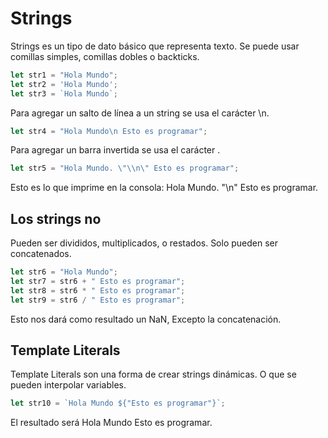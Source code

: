 # Strings
Strings es un tipo de dato básico que representa texto. Se puede usar comillas simples, comillas dobles o backticks.

```js
let str1 = "Hola Mundo";
let str2 = 'Hola Mundo';
let str3 = `Hola Mundo`;
```

Para agregar un salto de línea a un string se usa el carácter \n.

```js
let str4 = "Hola Mundo\n Esto es programar";
```

Para agregar un barra invertida se usa el carácter \.

```js
let str5 = "Hola Mundo. \"\\n\" Esto es programar";
```
Esto es lo que imprime en la consola: Hola Mundo. "\n" Esto es programar.

## Los strings no
Pueden ser divididos, multiplicados, o restados. Solo pueden ser concatenados.

```js
let str6 = "Hola Mundo";
let str7 = str6 + " Esto es programar";
let str8 = str6 * " Esto es programar";
let str9 = str6 / " Esto es programar";
```

Esto nos dará como resultado un NaN, Excepto la concatenación.

## Template Literals
Template Literals son una forma de crear strings dinámicas. O que se pueden interpolar variables.

```js
let str10 = `Hola Mundo ${"Esto es programar"}`;
```

El resultado será Hola Mundo Esto es programar.
